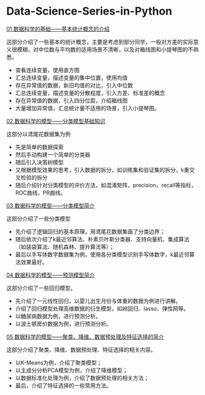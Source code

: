 # Data-Science-Series-in-Python

[01 数据科学的基础——基本统计概念的介绍](http://nbviewer.jupyter.org/github/yishi/Data-Science-Series-in-Python/blob/master/the_introduction_of_data_science_01.ipynb)

这部分介绍了一些基本的统计概念，主要是考虑到部分同学，一般对方差的实际意义很模糊，对中位数与平均数的适用场景不清晰，以及对箱线图和小提琴图的不熟悉。

- 查看连续变量，使用直方图
- 汇总连续变量，描述变量的集中位置，使用均值
- 存在异常值的数据，新旧均值的对比，引入中位数
- 汇总连续变量，描述变量的分散程度，引入方差、标准差的概念
- 存在异常值的数据，引入四分位距，介绍箱线图
- 大量增加异常值，汇总统计量不适用的场景，引入小提琴图。


[02 数据科学的模型——分类模型基础知识](http://nbviewer.jupyter.org/github/yishi/Data-Science-Series-in-Python/blob/master/the_introduction_of_data_science_02.ipynb)

这部分以鸢尾花数据集为例

- 先是简单的数据探索
- 然后手动构建一个简单的分类器
- 随后引入决策树模型
- 又根据模型效果的思考，引入数据的拆分，如训练集和验证集的拆分，k重交叉检验的拆分
- 随后介绍针对分类模型的评价方法，如混淆矩阵，precision，recall等指标，ROC曲线，PR曲线。


[03 数据科学的模型——分类模型简介](http://nbviewer.jupyter.org/github/yishi/Data-Science-Series-in-Python/blob/master/the_introduction_of_data_science_03.ipynb)                                                                                    

这部分介绍了一些分类模型

- 先介绍了逻辑回归的基本原理，用鸢尾花数据集画了分类边界；
- 随后依次介绍了k最近邻算法、朴素贝叶斯分类器、支持向量机、集成算法（如装袋算法、随机森林、提升算法等）；
- 最后以手写体数字数据集为例，使用各分类模型识别手写体数字，k最近邻算法效果最好。


[04 数据科学的模型——预测模型简介](http://nbviewer.jupyter.org/github/yishi/Data-Science-Series-in-Python/blob/master/the_introduction_of_data_science_04.ipynb)                                                                                    

这部分介绍了一些回归模型。

- 先介绍了一元线性回归，以婴儿出生月份与体重的数据为例进行讲解。
- 介绍了回归模型处理高维数据的衍生模型，如岭回归、lasso、弹性网等。
- 以糖尿病数据为例，进行预测分析。
- 以波士顿房价数据为例，进行预测分析。


[05 数据科学的模型——聚类、降维、数据预处理及特征选择的简介](http://nbviewer.jupyter.org/github/yishi/Data-Science-Series-in-Python/blob/master/the_introduction_of_data_science_05.ipynb)    


这部分介绍了聚类、降维、数据预处理、特征选择的相关内容。

- 以K-Means为例，介绍了聚类模型；
- 以主成分分析PCA模型为例，介绍了降维模型；
- 以数据标准化处理为例，介绍了数据预处理的相关方法；
- 最后，介绍了特征选择的一些常用方法。

